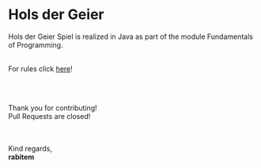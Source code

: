 # Hols der Geier
Hols der Geier Spiel is realized in Java as part of the module Fundamentals of Programming. 
<br>
<br>
<p>
  For rules click <a href = "https://de.wikipedia.org/wiki/Hol%E2%80%99s_der_Geier" >here</a>!
</p>
<br>
<br>
<p>
  Thank you for contributing! <br>
  Pull Requests are closed!
</p>
<br>
<br>
Kind regards,<br>
<b>rabitem</b>
